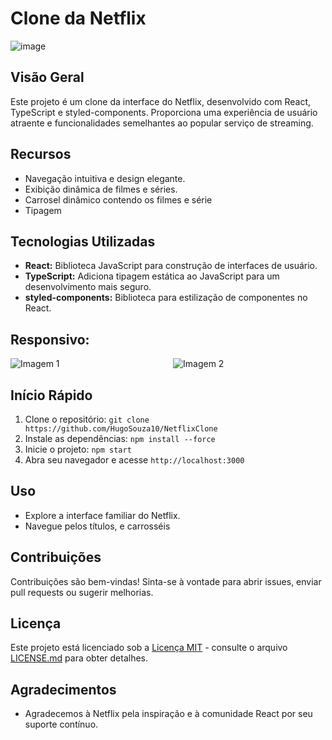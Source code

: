 # Clone da Netflix

![image](https://github.com/HugoSouza10/NetflixClone/assets/51915862/081f49ad-0ddb-4d2a-8912-20df50497f09)

## Visão Geral

Este projeto é um clone da interface do Netflix, desenvolvido com React, TypeScript e styled-components. Proporciona uma experiência de usuário atraente e funcionalidades semelhantes ao popular serviço de streaming.

## Recursos

- Navegação intuitiva e design elegante.
- Exibição dinâmica de filmes e séries.
- Carrosel dinâmico contendo os filmes e série
- Tipagem

## Tecnologias Utilizadas

- **React:** Biblioteca JavaScript para construção de interfaces de usuário.
- **TypeScript:** Adiciona tipagem estática ao JavaScript para um desenvolvimento mais seguro.
- **styled-components:** Biblioteca para estilização de componentes no React.

## Responsivo:

<div style="display: grid; grid-template-columns: repeat(2, 1fr); gap: 16px;">
  <img src="https://github.com/HugoSouza10/NetflixClone/assets/51915862/cc437491-44d3-4912-9d0b-658927fdae25" alt="Imagem 1">
  <img src="https://github.com/HugoSouza10/NetflixClone/assets/51915862/99bd1f6f-b737-44af-a266-41b9f6f8b756" alt="Imagem 2">
</div>



## Início Rápido

1. Clone o repositório: `git clone https://github.com/HugoSouza10/NetflixClone`
2. Instale as dependências: `npm install --force`
3. Inicie o projeto: `npm start`
4. Abra seu navegador e acesse `http://localhost:3000`

## Uso

- Explore a interface familiar do Netflix.
- Navegue pelos títulos, e carrosséis

## Contribuições

Contribuições são bem-vindas! Sinta-se à vontade para abrir issues, enviar pull requests ou sugerir melhorias.

## Licença

Este projeto está licenciado sob a [Licença MIT](LICENSE.md) - consulte o arquivo [LICENSE.md](LICENSE.md) para obter detalhes.

## Agradecimentos

- Agradecemos à Netflix pela inspiração e à comunidade React por seu suporte contínuo.
